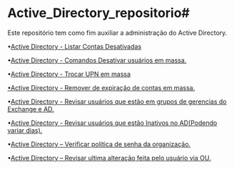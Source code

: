 # Active_Directory_repositorio#

Este repositório tem como fim auxiliar a administração do Active Directory. 

•[Active Directory - Listar Contas Desativadas](https://github.com/matheussdsi/Active_Directory_repository/blob/c2b9421b34dc49799df9638069aa8a98af4063d1/Contas_desativas.ps1)

•[Active Directory - Comandos Desativar usuários em massa.](https://github.com/matheussdsi/Active_Directory_repository/blob/1a8886640f46c0faddb6f76a1276e3c815453d65/Disable_Account.ps1)

•[Active Directory - Trocar UPN em massa](https://github.com/matheussdsi/Active_Directory_repository/blob/a543833739b79a964f92af53b51d05069652412a/change_UPN_OU.ps1)

[•Active Directory - Remover de expiração de contas em massa.](https://github.com/matheussdsi/Active_Directory_repository/blob/a543833739b79a964f92af53b51d05069652412a/limpar_ADAccountExpiration.ps1)

•[Active Directory - Revisar usuários que estão em grupos de gerencias do Exchange e AD.](https://github.com/matheussdsi/Active_Directory_repository/blob/2df6ed394a9564e840a1f134d18fb7a7a23ab979/AD%202.0.ps1)

•[Active Directory - Revisar usuários que estão Inativos no AD(Podendo variar dias).](https://github.com/matheussdsi/Active_Directory_repository/blob/d24abbfe3410e70bf3bc34624114173e0a6d4a88/Users_Inat.ps1)
 
•[Active Directory – Verificar política de senha da organização.](https://github.com/matheussdsi/Active_Directory_repository/blob/fb02d8f8d534b2e9735072814e09e28bb3628e6b/AD%202.0.ps1)

•[Active Directory – Revisar ultima alteração feita pelo usuário via OU.](https://github.com/matheussdsi/Active_Directory_repository/blob/ea7e23d0e65cfe433dba1aa705b29d8a2dfe688c/PasswordLastSet.Ps1)
